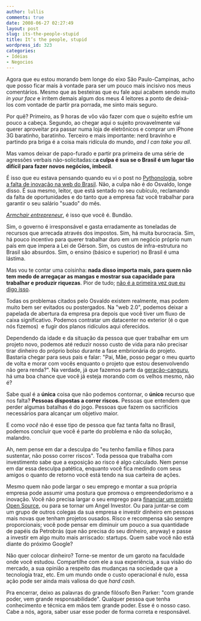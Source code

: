 ```yaml
---
author: lullis
comments: true
date: 2008-06-27 02:27:49
layout: post
slug: its-the-people-stupid
title: It’s the people, stupid
wordpress_id: 323
categories:
- Idéias
- Negocios
---
```


Agora que eu estou morando bem longe do eixo São Paulo-Campinas, acho que posso ficar mais à vontade para ser um pouco mais incisivo nos meus comentários. Mesmo que as besteiras que eu fale aqui acabem sendo muito _in your face_ e irritem demais algum dos meus 4 leitores a ponto de deixá-los com vontade de partir pra porrada, me sinto mais seguro.

Por quê? Primeiro, as 9 horas de vôo vão fazer com que o sujeito esfrie um pouco a cabeça. Segundo, ao chegar aqui o sujeito provavelmente vai querer aproveitar pra passar numa loja de eletrônicos e comprar um iPhone 3G baratinho, baratinho. Terceiro e mais importante: nerd bravinho e partindo pra briga é a coisa mais ridícula do mundo, _and I can take you all_.

Mas vamos deixar de papo-furado e partir pra primeira de uma série de agressões verbais não-solicitadas:c**a culpa é sua se o Brasil é um lugar tão difícil para fazer novos negócios, imbecil**.

É isso que eu estava pensando quando eu vi o post no [Pythonologia](http://www.pythonologia.org), sobre [a falta de inovação na web do Brasil](http://pythonologia.org/2008/06/26/porque-a-web-20-nao-engrena-no-brasil/). Não, a culpa não é do Osvaldo, longe disso. É sua mesmo, leitor, que está sentado no seu cubículo, reclamando da falta de oportunidades e do tanto que a empresa faz você trabalhar para garantir o seu salário "suado" do mês.

[_Armchair entrepreneur_](http://en.wikipedia.org/wiki/Armchair), é isso que você é. Bundão.

Sim, o governo é irresponsável e gasta erradamente as toneladas de recursos que arrecada através dos impostos. Sim, há muita burocracia. Sim, há pouco incentivo para querer trabalhar duro em um negócio próprio num país em que impera a Lei de Gérson. Sim, os custos de infra-estrutura no Brasil são absurdos. Sim, o ensino (básico e superior) no Brasil é uma lástima.

Mas vou te contar uma coisinha: **nada disso importa mais, para quem não tem medo de arregaçar as mangas e mostrar sua capacidade para trabalhar e produzir riquezas**. Pior de tudo; [não é a primeira vez que eu digo isso](http://log4dev.com/2007/08/03/a-economia-digital/).

Todas os problemas citados pelo Osvaldo existem realmente, mas podem muito bem ser evitados ou postergados. Na "web 2.0", podemos deixar a papelada de abertura da empresa pra depois que você tiver um fluxo de caixa significativo. Podemos contratar um datacenter no exterior (é o que nós fizemos)  e fugir dos planos ridículos aqui oferecidos.

Dependendo da idade e da situação da pessoa que quer trabalhar em um projeto novo, podemos até reduzir nosso custo de vida para não precisar tirar dinheiro do próprio bolso durante a fase embrionária do projeto. Bastaria chegar para seus pais e falar: "Pai, Mãe, posso pegar o meu quarto de volta e morar com vocês enquanto o projeto que estou desenvolvendo não gera renda?". Na verdade, já que fazemos parte da [geração-canguru](http://www.kalunga.com.br/revista/revista_dezembro_04.asp), há uma boa chance que você já esteja morando com os velhos mesmo, não é?

Sabe qual é a **única** coisa que não podemos contornar, o **único** recurso que nos falta? **Pessoas dispostas a correr riscos.** Pessoas que entendem que perder algumas batalhas é do jogo. Pessoas que fazem os sacrifícios necessários para alcançar um objetivo maior.

E como _você_ não é esse tipo de pessoa que faz tanta falta no Brasil, podemos concluir que você é parte do problema e não da solução, malandro.

Ah, nem pense em dar a desculpa do "eu tenho família e filhos para sustentar, não posso correr riscos". Toda pessoa que trabalha com investimento sabe que a exposição ao risco é algo calculado. Nem pense em dar essa desculpa patética, enquanto você fica medindo com seus amigos o quanto de retorno você está tendo na sua carteira de ações.

Mesmo quem não pode largar o seu emprego e montar a sua própria empresa pode assumir uma postura que promova o empreendedorismo e a inovação. Você não precisa largar o seu emprego para [financiar um projeto Open Source](http://log4dev.com/2008/04/24/como-financiar-a-producao-de-uma-economia-onde-o-consumo-e-livre/), ou para se tornar um Angel Investor. Ou para juntar-se com um grupo de outros colegas da sua empresa e investir dinheiro em pessoas mais novas que tenham projetos ousados. Risco e recompensa são sempre proporcionais; você pode pensar em diminuir um pouco a sua quantidade de papéis da Petrobrás (que não precisa do seu dinheiro, anyway) e passe a investir em algo muito mais arriscado: startups. Quem sabe você não está diante do próximo Google?

Não quer colocar dinheiro? Torne-se mentor de um garoto na faculdade onde você estudou. Compartilhe com ele a sua experiência, a sua visão do mercado, a sua opinião a respeito das mudanças na sociedade que a tecnologia traz, etc. Em um mundo onde o custo operacional é nulo, essa ação pode ser ainda mais valiosa do que _hard cash_.

Pra encerrar, deixo as palavras do grande filósofo Ben Parker: "com grande poder, vem grande responsabilidade". Qualquer pessoa que tenha conhecimento e técnica em mãos tem grande poder. Esse é o nosso caso. Cabe a nós, agora, saber usar esse poder de forma correta e responsável.

